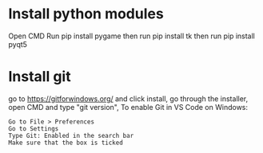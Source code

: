 # Install python modules

Open CMD
Run pip install pygame
then run pip install tk
then run pip install pyqt5

# Install git

go to https://gitforwindows.org/ and click install,
go through the installer,
open CMD and type "git version",
To enable Git in VS Code on Windows:

    Go to File > Preferences
    Go to Settings
    Type Git: Enabled in the search bar
    Make sure that the box is ticked

